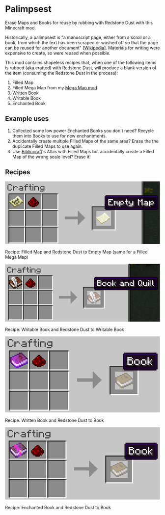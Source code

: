 # Palimpsest

Erase Maps and Books for reuse by rubbing with Redstone Dust with this Minecraft mod.

Historically, a palimpsest is "a manuscript page, either from a scroll or a book, from which the text has been scraped or washed off so that the page can be reused for another document" \[[Wikipedia](https://en.wikipedia.org/wiki/Palimpsest)\].   Materials for writing were expensive to create, so were reused when possible.

This mod contains shapeless recipes that, when one of the following items is rubbed (aka crafted) with Redstone Dust, will produce a blank version of the item (consuming the Redstone Dust in the process):

1. Filled Map
1. Filled Mega Map from my [Mega Map mod](https://github.com/Stormwind99/MegaMap)
1. Written Book
1. Writable Book
1. Enchanted Book
 
## Example uses

1. Collected some low power Enchanted Books you don't need?  Recycle them into Books to use for new enchantments.
1. Accidentally create multiple Filled Maps of the same area?  Erase the the duplicate Filled Maps to use again.
1. Use [Bibliocraft](http://www.bibliocraftmod.com/)'s Atlas with Filled Maps but accidentally create a Filled Map of the wrong scale level?  Erase it!

## Recipes

![Filled Map](https://github.com/Stormwind99/Palimpsest/raw/master/other/screenshots/recipe-filled_map.png)

Recipe: Filled Map and Redstone Dust to Empty Map (same for a Filled Mega Map)

![Writable Book](https://github.com/Stormwind99/Palimpsest/raw/master/other/screenshots/recipe-writable_book.png)

Recipe: Writable Book and Redstone Dust to Writable Book

![Written Book](https://github.com/Stormwind99/Palimpsest/raw/master/other/screenshots/recipe-written_book.png)

Recipe: Written Book and Redstone Dust to Book

![Enchanted Book](https://github.com/Stormwind99/Palimpsest/raw/master/other/screenshots/recipe-enchanted_book.png)

Recipe: Enchanted Book and Redstone Dust to Book
